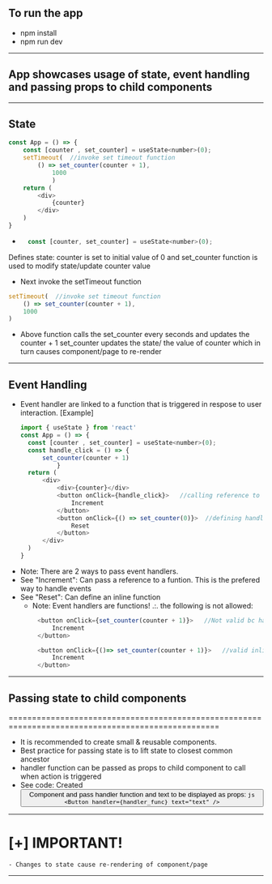 ## To run the app
 - npm install
 - npm run dev
---------------------------------------------------------------------------------------------------
## App showcases usage of state, event handling and passing props to child components
---------------------------------------------------------------------------------------------------
## State
```javascript
const App = () => {
    const [counter , set_counter] = useState<number>(0);
    setTimeout(  //invoke set timeout function
        () => set_counter(counter + 1),
            1000
            )
    return (
        <div>
            {counter}
        </div>
    )
}
```
- ```javascript 
    const [counter, set_counter] = useState<number>(0);
  ```
Defines state: counter is set to initial value of 0 and set_counter function is used to 
modify state/update counter value
- Next invoke the setTimeout function 
```javascript
setTimeout(  //invoke set timeout function
    () => set_counter(counter + 1),
    1000
)
```
- Above function calls the set_counter every seconds and updates the counter + 1
  set_counter updates the state/ the value of counter which in turn causes component/page to
  re-render
---------------------------------------------------------------------------------------------------
## Event Handling
- Event handler are linked to a function that is triggered in respose to user interaction. 
  [Example]
  ```js 
  import { useState } from 'react'
  const App = () => {
    const [counter , set_counter] = useState<number>(0);
    const handle_click = () => {
        set_counter(counter + 1)
            }
    return (
        <div>
            <div>{counter}</div>
            <button onClick={handle_click}>   //calling reference to event handler function
                Increment
            </button>
            <button onClick={() => set_counter(0)}>  //defining handler function inline
                Reset
            </button>
        </div>
    )
  }
  ```
- Note: There are 2 ways to pass event handlers. 
- See "Increment": Can pass a reference to a funtion. This is the prefered way to handle
  events
- See "Reset": Can define an inline function
    - Note: Event handlers are functions! .:. the following is not allowed:
```javascript
        <button onClick={set_counter(counter + 1)}>   //Not valid bc handler must be a function
            Increment
        </button>
```
```javascript
        <button onClick={()=> set_counter(counter + 1)}>   //valid inline handler function
            Increment
        </button>
```
---------------------------------------------------------------------------------------------------
## Passing state to child components
===================================================================================================
- It is recommended to create small & reusable components. 
- Best practice for passing state is to lift state to closest common ancestor
- handler function can be passed as props to child component to call when action is triggered
- See code: Created <Button /> Component and pass handler function and text to be displayed 
  as props: 
```js <Button handler={handler_func} text="text" />```
---------------------------------------------------------------------------------------------------
[+] IMPORTANT!
===================================================================================================
    - Changes to state cause re-rendering of component/page
---------------------------------------------------------------------------------------------------

